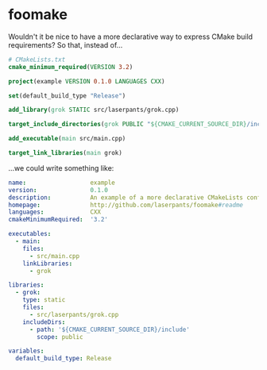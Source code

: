 # foomake

Wouldn't it be nice to have a more declarative way to express CMake build requirements? So that, instead of&hellip;

```cmake
# CMakeLists.txt
cmake_minimum_required(VERSION 3.2)

project(example VERSION 0.1.0 LANGUAGES CXX)

set(default_build_type "Release")

add_library(grok STATIC src/laserpants/grok.cpp)

target_include_directories(grok PUBLIC "${CMAKE_CURRENT_SOURCE_DIR}/include")

add_executable(main src/main.cpp)

target_link_libraries(main grok)
```

&hellip;we could write something like:

```yaml
name:                  example
version:               0.1.0
description:           An example of a more declarative CMakeLists configuration
homepage:              http://github.com/laserpants/foomake#readme
languages:             CXX
cmakeMinimumRequired:  '3.2'

executables:
  - main:
    files:
      - src/main.cpp
    linkLibraries:
      - grok

libraries:
  - grok:
    type: static
    files:
      - src/laserpants/grok.cpp
    includeDirs:
      - path: '${CMAKE_CURRENT_SOURCE_DIR}/include'
        scope: public

variables:
  default_build_type: Release
```
